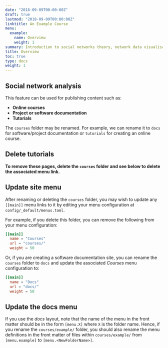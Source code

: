 ```yaml
---
date: "2018-09-09T00:00:00Z"
draft: true
lastmod: "2018-09-09T00:00:00Z"
linktitle: An Example Course
menu:
  example:
    name: Overview
    weight: 1
summary: Introduction to social networks theory, network data visualisation, structure characterisation, descriptive and centrality measures.
title: Overview
toc: true
type: docs
weight: 1
---
```


## Social network analysis

This feature can be used for publishing content such as:

* **Online courses**
* **Project or software documentation**
* **Tutorials**

The `courses` folder may be renamed. For example, we can rename it to `docs` for software/project documentation or `tutorials` for creating an online course.

## Delete tutorials

**To remove these pages, delete the `courses` folder and see below to delete the associated menu link.**

## Update site menu

After renaming or deleting the `courses` folder, you may wish to update any `[[main]]` menu links to it by editing your menu configuration at `config/_default/menus.toml`.

For example, if you delete this folder, you can remove the following from your menu configuration:

```toml
[[main]]
  name = "Courses"
  url = "courses/"
  weight = 50
```

Or, if you are creating a software documentation site, you can rename the `courses` folder to `docs` and update the associated *Courses* menu configuration to:

```toml
[[main]]
  name = "Docs"
  url = "docs/"
  weight = 50
```

## Update the docs menu

If you use the *docs* layout, note that the name of the menu in the front matter should be in the form `[menu.X]` where `X` is the folder name. Hence, if you rename the `courses/example/` folder, you should also rename the menu definitions in the front matter of files within `courses/example/` from `[menu.example]` to `[menu.<NewFolderName>]`.
